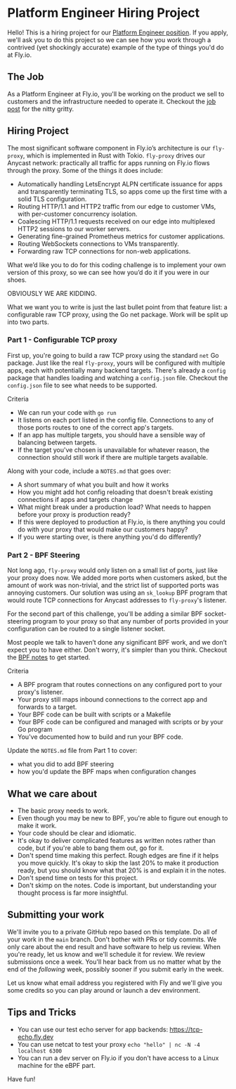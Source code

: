 # Platform Engineer Hiring Project

Hello! This is a hiring project for our [Platform Engineer position](https://fly.io/jobs/platform-product-engineer/). If you apply, we'll ask you to do this project so we can see how you work through a contrived (yet shockingly accurate) example of the type of things you'd do at Fly.io.

## The Job 

As a Platform Engineer at Fly.io, you'll be working on the product we sell to customers and the infrastructure needed to operate it. Checkout the [job post](https://fly.io/jobs/platform-product-engineer/) for the nitty gritty.

## Hiring Project

The most significant software component in Fly.io’s architecture is our `fly-proxy`, which is implemented in Rust with Tokio. `fly-proxy` drives our Anycast network: practically all traffic for apps running on Fly.io flows through the proxy. Some of the things it does include:
- Automatically handling LetsEncrypt ALPN certificate issuance for apps and transparently terminating TLS, so apps come up the first time with a solid TLS configuration.
- Routing HTTP/1.1 and HTTP2 traffic from our edge to customer VMs, with per-customer concurrency isolation.
- Coalescing HTTP/1.1 requests received on our edge into multiplexed HTTP2 sessions to our worker servers.
- Generating fine-grained Prometheus metrics for customer applications.
- Routing WebSockets connections to VMs transparently.
- Forwarding raw TCP connections for non-web applications.

What we’d like you to do for this coding challenge is to implement your own version of this proxy, so we can see how you’d do it if you were in our shoes.

OBVIOUSLY WE ARE KIDDING.

What we want you to write is just the last bullet point from that feature list: a configurable raw TCP proxy, using the Go net package. Work will be split up into two parts.

### Part 1 - Configurable TCP proxy

First up, you're going to build a raw TCP proxy using the standard `net` Go package. Just like the real `fly-proxy`, yours will be configured with multiple apps, each with potentially many backend targets. There's already a `config` package that handles loading and watching a `config.json` file. Checkout the `config.json` file to see what needs to be supported. 

Criteria
- We can run your code with `go run`
- It listens on each port listed in the config file. Connections to any of those ports routes to one of the correct app's targets.
- If an app has multiple targets, you should have a sensible way of balancing between targets.
- If the target you've chosen is unavailable for whatever reason, the connection should still work if there are multiple targets available.

Along with your code, include a `NOTES.md` that goes over:
- A short summary of what you built and how it works
- How you might add hot config reloading that doesn't break existing connections if apps and targets change
- What might break under a production load? What needs to happen before your proxy is production ready?
- If this were deployed to production at Fly.io, is there anything you could do with your proxy that would make our customers happy?
- If you were starting over, is there anything you'd do differently?

### Part 2 - BPF Steering

Not long ago, `fly-proxy` would only listen on a small list of ports, just like your proxy does now. We added more ports when customers asked, but the amount of work was non-trivial, and the strict list of supported ports was annoying customers. Our solution was using an `sk_lookup` BPF program that would route TCP connections for Anycast addresses to `fly-proxy`'s listener. 

For the second part of this challenge, you'll be adding a similar BPF socket-steering program to your proxy so that any number of ports provided in your configuration can be routed to a single listener socket.

Most people we talk to haven’t done any significant BPF work, and we don’t expect you to have either. Don't worry, it's simpler than you think. Checkout the [BPF notes](BPF.md) to get started.

Criteria
- A BPF program that routes connections on any configured port to your proxy's listener.
- Your proxy still maps inbound connections to the correct app and forwards to a target.
- Your BPF code can be built with scripts or a Makefile
- Your BPF code can be configured and managed with scripts or by your Go program
- You've documented how to build and run your BPF code.

Update the `NOTES.md` file from Part 1 to cover:
- what you did to add BPF steering
- how you'd update the BPF maps when configuration changes

## What we care about

- The basic proxy needs to work.
- Even though you may be new to BPF, you're able to figure out enough to make it work.
- Your code should be clear and idiomatic.
- It's okay to deliver complicated features as written notes rather than code, but if you're able to bang them out, go for it.
- Don't spend time making this perfect. Rough edges are fine if it helps you move quickly. It's okay to skip the last 20% to make it production ready, but you should know what that 20% is and explain it in the notes.
- Don't spend time on tests for this project.
- Don't skimp on the notes. Code is important, but understanding your thought process is far more insightful.

## Submitting your work

We'll invite you to a private GitHub repo based on this template. Do all of your work in the `main` branch. Don't bother with PRs or tidy commits. We only care about the end result and have software to help us review. When you're ready, let us know and we'll schedule it for review. We review submissions once a week. You'll hear back from us no matter what by the end of the _following_ week, possibly sooner if you submit early in the week.

Let us know what email address you registered with Fly and we'll give you some credits so you can play around or launch a dev environment.

## Tips and Tricks

- You can use our test echo server for app backends: https://tcp-echo.fly.dev 
- You can use netcat to test your proxy `echo "hello" | nc -N -4 localhost 6300`
- You can run a dev server on Fly.io if you don't have access to a Linux machine for the eBPF part.

Have fun!

